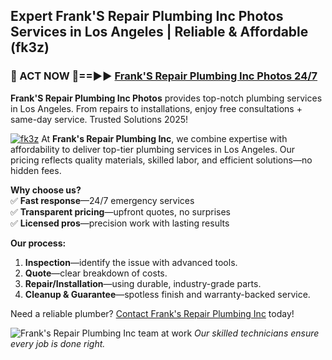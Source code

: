 ## Expert Frank'S Repair Plumbing Inc Photos Services in Los Angeles | Reliable & Affordable (fk3z)  

<h3>🚿 ACT NOW 🌟==►► <a href="https://tinyurl.com/2ne6vx2x" rel="nofollow">Frank'S Repair Plumbing Inc Photos 24/7</a></h3>

**Frank'S Repair Plumbing Inc Photos** provides top-notch plumbing services in Los Angeles. From repairs to installations, enjoy free consultations + same-day service. Trusted Solutions 2025!

[![fk3z](https://i.imgur.com/4PFF4AK.jpeg)](https://tinyurl.com/2ne6vx2x)
At **Frank's Repair Plumbing Inc**, we combine expertise with affordability to deliver top-tier plumbing services in Los Angeles. Our pricing reflects quality materials, skilled labor, and efficient solutions—no hidden fees.  

**Why choose us?**  
✅ **Fast response**—24/7 emergency services  
✅ **Transparent pricing**—upfront quotes, no surprises  
✅ **Licensed pros**—precision work with lasting results  

**Our process:**  
1. **Inspection**—identify the issue with advanced tools.  
2. **Quote**—clear breakdown of costs.  
3. **Repair/Installation**—using durable, industry-grade parts.  
4. **Cleanup & Guarantee**—spotless finish and warranty-backed service.  

Need a reliable plumber? [Contact Frank's Repair Plumbing Inc](#) today!  

![Frank's Repair Plumbing Inc team at work](/frank-plumbing-team.jpg) *Our skilled technicians ensure every job is done right.*